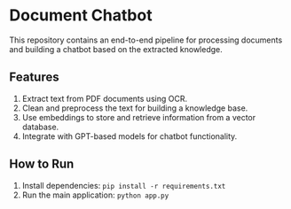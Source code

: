 # Document Chatbot
This repository contains an end-to-end pipeline for processing documents and building a chatbot based on the extracted knowledge.

## Features
1. Extract text from PDF documents using OCR.
2. Clean and preprocess the text for building a knowledge base.
3. Use embeddings to store and retrieve information from a vector database.
4. Integrate with GPT-based models for chatbot functionality.

## How to Run
1. Install dependencies: `pip install -r requirements.txt`
2. Run the main application: `python app.py`
